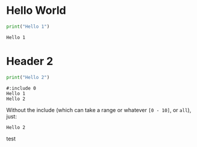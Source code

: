 # Hello World

```python
print("Hello 1")
```

```
Hello 1
```

# Header 2

```python
print("Hello 2")
```

```
#:include 0
Hello 1
Hello 2
``` 

Without the include (which can take a range or whatever `[0 - 10]`, or `all`), just:

```
Hello 2
```


test